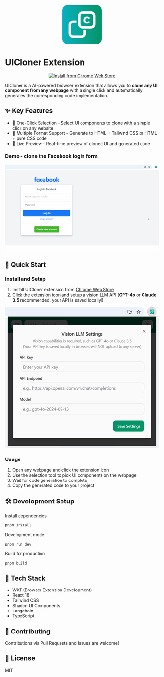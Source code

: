<div align="center">
  <img src="https://github.com/AndySpider/uicloner-extension/blob/main/public/icon/128.png?raw=true" width="128" height="128" alt="UICloner Logo">
</div>

# UICloner Extension

<div align="center">
  <a href="https://chromewebstore.google.com/detail/uicloner/glnjgjbljegeblecpjphamopdikhflpd">
    <img src="https://img.shields.io/chrome-web-store/v/glnjgjbljegeblecpjphamopdikhflpd?label=Chrome%20Web%20Store&style=for-the-badge&logo=google-chrome&logoColor=white" alt="Install from Chrome Web Store">
  </a>
</div>

UICloner is a AI-powered browser extension that allows you to **clone any UI component from any webpage** with a single click and automatically generates the corresponding code implementation.

## ✨ Key Features

- 🎯 One-Click Selection - Select UI components to clone with a simple click on any website
- 🎨 Multiple Format Support - Generate to HTML + Tailwind CSS or HTML + pure CSS code
- 🔄 Live Preview - Real-time preview of cloned UI and generated code

### Demo - clone the Facebook login form

![Demo](https://github.com/AndySpider/uicloner-extension/blob/develop/screenshots/clone-facebook-login-demo.gif?raw=true)

## 🚀 Quick Start

### Install and Setup

1. Install UICloner extension from [Chrome Web Store](https://chromewebstore.google.com/detail/uicloner/glnjgjbljegeblecpjphamopdikhflpd)
2. Click the extension icon and setup a vision LLM API (**GPT-4o** or **Claude 3.5** recommended, your API is saved locally!)

![Setup](https://github.com/AndySpider/uicloner-extension/blob/develop/screenshots/llm-settings.png?raw=true)

### Usage

1. Open any webpage and click the extension icon
2. Use the selection tool to pick UI components on the webpage
3. Wait for code generation to complete
4. Copy the generated code to your project

## 🛠️ Development Setup
Install dependencies
``` bash
pnpm install
```
Development mode
``` bash
pnpm run dev
```
Build for production
``` bash
pnpm build
```

## 🔧 Tech Stack

- WXT (Browser Extension Development)
- React 18
- Tailwind CSS
- Shadcn UI Components
- Langchain
- TypeScript

## 🤝 Contributing

Contributions via Pull Requests and Issues are welcome!

## 📄 License

MIT
